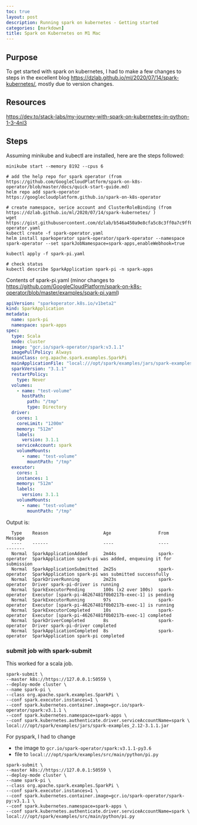 ```yaml
---
toc: true
layout: post
description: Running spark on kubernetes - Getting started
categories: [markdown]
title: Spark on Kubernetes on M1 Mac
---
```

## Purpose
To get started with spark on kubernetes, I had to make a few changes to steps in the excellent blog 
https://dzlab.github.io/ml/2020/07/14/spark-kubernetes/, mostly due to version changes. 

## Resources
https://dev.to/stack-labs/my-journey-with-spark-on-kubernetes-in-python-1-3-4nl3

## Steps
Assuming minikube and kubectl are installed, here are the steps followed:

```shell
minikube start --memory 8192 --cpus 6

# add the help repo for spark operator (from https://github.com/GoogleCloudPlatform/spark-on-k8s-operator/blob/master/docs/quick-start-guide.md)
helm repo add spark-operator https://googlecloudplatform.github.io/spark-on-k8s-operator

# create namespace, serice account and ClusterRoleBinding (from https://dzlab.github.io/ml/2020/07/14/spark-kubernetes/ )
wget https://gist.githubusercontent.com/dzlab/b546a450a9e8cfa5c8c3ff0a7c9ff091/raw/a7487fe13f96c0a5ad576aad8548c342e9781994/spark-operator.yaml
kubectl create -f spark-operator.yaml
helm install sparkoperator spark-operator/spark-operator --namespace spark-operator --set sparkJobNamespace=spark-apps,enableWebhook=true

kubectl apply -f spark-pi.yaml

# check status
kubectl describe SparkApplication spark-pi -n spark-apps
```

Contents of spark-pi.yaml (minor changes to https://github.com/GoogleCloudPlatform/spark-on-k8s-operator/blob/master/examples/spark-pi.yaml)

```yaml
apiVersion: "sparkoperator.k8s.io/v1beta2"
kind: SparkApplication
metadata:
  name: spark-pi
  namespace: spark-apps
spec:
  type: Scala
  mode: cluster
  image: "gcr.io/spark-operator/spark:v3.1.1"
  imagePullPolicy: Always
  mainClass: org.apache.spark.examples.SparkPi
  mainApplicationFile: "local:///opt/spark/examples/jars/spark-examples_2.12-3.1.1.jar"
  sparkVersion: "3.1.1"
  restartPolicy:
    type: Never
  volumes:
    - name: "test-volume"
      hostPath:
        path: "/tmp"
        type: Directory
  driver:
    cores: 1
    coreLimit: "1200m"
    memory: "512m"
    labels:
      version: 3.1.1
    serviceAccount: spark
    volumeMounts:
      - name: "test-volume"
        mountPath: "/tmp"
  executor:
    cores: 1
    instances: 1
    memory: "512m"
    labels:
      version: 3.1.1
    volumeMounts:
      - name: "test-volume"
        mountPath: "/tmp"
```

Output is:

```shell
  Type    Reason                     Age                  From            Message
  ----    ------                     ----                 ----            -------
  Normal  SparkApplicationAdded      2m44s                spark-operator  SparkApplication spark-pi was added, enqueuing it for submission
  Normal  SparkApplicationSubmitted  2m25s                spark-operator  SparkApplication spark-pi was submitted successfully
  Normal  SparkDriverRunning         2m23s                spark-operator  Driver spark-pi-driver is running
  Normal  SparkExecutorPending       100s (x2 over 100s)  spark-operator  Executor [spark-pi-46267481f0b0217b-exec-1] is pending
  Normal  SparkExecutorRunning       97s                  spark-operator  Executor [spark-pi-46267481f0b0217b-exec-1] is running
  Normal  SparkExecutorCompleted     10s                  spark-operator  Executor [spark-pi-46267481f0b0217b-exec-1] completed
  Normal  SparkDriverCompleted       8s                   spark-operator  Driver spark-pi-driver completed
  Normal  SparkApplicationCompleted  8s                   spark-operator  SparkApplication spark-pi completed
```

### submit job with spark-submit
This worked for a scala job. 

```shell
spark-submit \
--master k8s://https://127.0.0.1:50559 \
--deploy-mode cluster \
--name spark-pi \
--class org.apache.spark.examples.SparkPi \
--conf spark.executor.instances=1 \
--conf spark.kubernetes.container.image=gcr.io/spark-operator/spark:v3.1.1 \
--conf spark.kubernetes.namespace=spark-apps \
--conf spark.kubernetes.authenticate.driver.serviceAccountName=spark \
local:///opt/spark/examples/jars/spark-examples_2.12-3.1.1.jar
```

For pyspark, I had to change 
  - the image to `gcr.io/spark-operator/spark:v3.1.1-py3.6`
  - file to `local:///opt/spark/examples/src/main/python/pi.py`

```shell
spark-submit \
--master k8s://https://127.0.0.1:50559 \
--deploy-mode cluster \
--name spark-pi \
--class org.apache.spark.examples.SparkPi \
--conf spark.executor.instances=1 \
--conf spark.kubernetes.container.image=gcr.io/spark-operator/spark-py:v3.1.1 \
--conf spark.kubernetes.namespace=spark-apps \
--conf spark.kubernetes.authenticate.driver.serviceAccountName=spark \
local:///opt/spark/examples/src/main/python/pi.py
```


